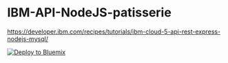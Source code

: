 # IBM-API-NodeJS-patisserie

https://developer.ibm.com/recipes/tutorials/ibm-cloud-5-api-rest-express-nodejs-mysql/  

[![Deploy to Bluemix](https://bluemix.net/deploy/button.png)](https://bluemix.net/deploy?repository=https://github.com/cherryclass/IBM-API-NodeJS-patisserie&branch=master)
